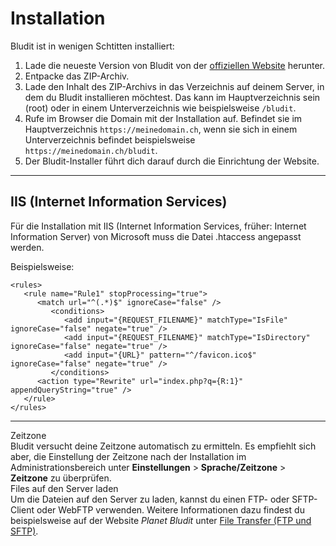 # Installation
<!-- Position: 3 -->

Bludit ist in wenigen Schtitten installiert:

1. Lade die neueste Version von Bludit von der [offiziellen Website](https://www.bludit.com/de/) herunter.
2. Entpacke das ZIP-Archiv.
3. Lade den Inhalt des ZIP-Archivs in das Verzeichnis auf deinem Server, in dem du Bludit installieren möchtest. Das kann im Hauptverzeichnis sein (root) oder in einem Unterverzeichnis wie beispielsweise `/bludit`.
4. Rufe im Browser die Domain mit der Installation auf. Befindet sie im Hauptverzeichnis `https://meinedomain.ch`, wenn sie sich in einem Unterverzeichnis befindet beispielsweise `https://meinedomain.ch/bludit`.
5. Der Bludit-Installer führt dich darauf durch die Einrichtung der Website.

---

<h2 id="iis-internet-information-services">IIS (Internet Information Services)</h2>

Für die Installation mit IIS (Internet Information Services, früher: Internet Information Server) von Microsoft muss die Datei .htaccess angepasst werden.

Beispielsweise:

```
<rules> 
   <rule name="Rule1" stopProcessing="true">
      <match url="^(.*)$" ignoreCase="false" />
         <conditions>
            <add input="{REQUEST_FILENAME}" matchType="IsFile" ignoreCase="false" negate="true" />
            <add input="{REQUEST_FILENAME}" matchType="IsDirectory" ignoreCase="false" negate="true" />
            <add input="{URL}" pattern="^/favicon.ico$" ignoreCase="false" negate="true" />
         </conditions>
      <action type="Rewrite" url="index.php?q={R:1}" appendQueryString="true" />
   </rule>
</rules>
```

---

<div class="note">
<div class="title">Zeitzone</div>
Bludit versucht deine Zeitzone automatisch zu ermitteln. Es empfiehlt sich aber, die Einstellung der Zeitzone nach der Installation   im Administrationsbereich unter <strong>Einstellungen</strong> > <strong>Sprache/Zeitzone</strong> > <strong>Zeitzone</strong> zu überprüfen.
</div>

<div class="note">
<div class="title">Files auf den Server laden</div>
Um die Dateien auf den Server zu laden, kannst du einen FTP- oder SFTP-Client oder WebFTP verwenden. Weitere Informationen dazu findest du beispielsweise auf der Website <em>Planet Bludit</em> unter <a href="https://planet-bludit.ch/installation/file-transfer-ftp-und-sftp" target="_blank">File Transfer (FTP und SFTP)</a>.
</div>
